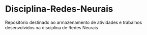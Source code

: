 # Disciplina-Redes-Neurais
Repositório destinado ao armazenamento de atividades e trabalhos desenvolvidos na disciplina de Redes Neurais
